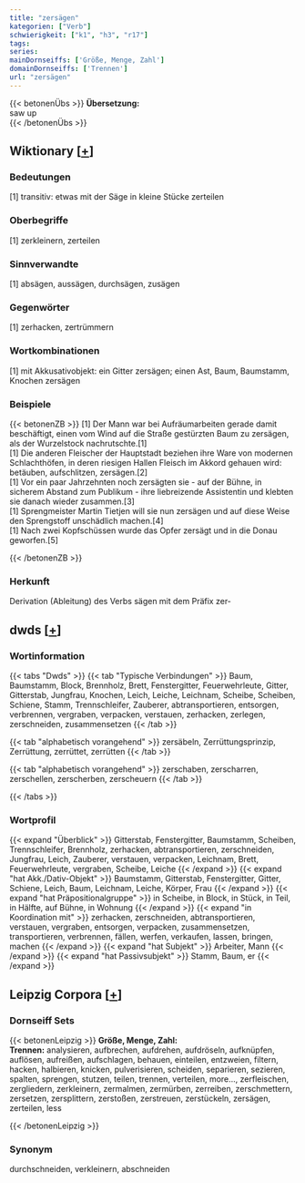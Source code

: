 ```yaml
---
title: "zersägen"
kategorien: ["Verb"]
schwierigkeit: ["k1", "h3", "r17"]
tags:
series:
mainDornseiffs: ['Größe, Menge, Zahl']
domainDornseiffs: ['Trennen']
url: "zersägen"
---
```


{{< betonenÜbs >}}
**Übersetzung:**  
saw up  
{{< /betonenÜbs >}}

## Wiktionary [[+](https://de.wiktionary.org/wiki/zersägen)]

### Bedeutungen
[1] transitiv: etwas mit der Säge in kleine Stücke zerteilen  

### Oberbegriffe
[1] zerkleinern, zerteilen  

### Sinnverwandte
[1] absägen, aussägen, durchsägen, zusägen  

### Gegenwörter
[1] zerhacken, zertrümmern  

### Wortkombinationen
[1] mit Akkusativobjekt: ein Gitter zersägen; einen Ast, Baum, Baumstamm, Knochen  zersägen  

### Beispiele
{{< betonenZB >}}
[1] Der Mann war bei Aufräumarbeiten gerade damit beschäftigt, einen vom Wind auf die Straße gestürzten Baum zu zersägen, als der Wurzelstock nachrutschte.[1]  
[1] Die anderen Fleischer der Hauptstadt beziehen ihre Ware von modernen Schlachthöfen, in deren riesigen Hallen Fleisch im Akkord gehauen wird: betäuben, aufschlitzen, zersägen.[2]  
[1] Vor ein paar Jahrzehnten noch zersägten sie - auf der Bühne, in sicherem Abstand zum Publikum - ihre liebreizende Assistentin und klebten sie danach wieder zusammen.[3]  
[1] Sprengmeister Martin Tietjen will sie nun zersägen und auf diese Weise den Sprengstoff unschädlich machen.[4]  
[1] Nach zwei Kopfschüssen wurde das Opfer zersägt und in die Donau geworfen.[5]  

{{< /betonenZB >}}
### Herkunft
Derivation (Ableitung) des Verbs sägen mit dem Präfix zer-  



## dwds [[+](https://www.dwds.de/wb/zersägen)]

### Wortinformation
{{< tabs "Dwds" >}}
{{< tab "Typische Verbindungen" >}}
Baum, Baumstamm, Block, Brennholz, Brett, Fenstergitter, Feuerwehrleute, Gitter, Gitterstab, Jungfrau, Knochen, Leich, Leiche, Leichnam, Scheibe, Scheiben, Schiene, Stamm, Trennschleifer, Zauberer, abtransportieren, entsorgen, verbrennen, vergraben, verpacken, verstauen, zerhacken, zerlegen, zerschneiden, zusammensetzen
{{< /tab >}}

{{< tab "alphabetisch vorangehend" >}}
zersäbeln, Zerrüttungsprinzip, Zerrüttung, zerrüttet, zerrütten
{{< /tab >}}

{{< tab "alphabetisch vorangehend" >}}
zerschaben, zerscharren, zerschellen, zerscherben, zerscheuern
{{< /tab >}}

{{< /tabs >}}

### Wortprofil
{{< expand "Überblick" >}} Gitterstab, Fenstergitter, Baumstamm, Scheiben, Trennschleifer, Brennholz, zerhacken, abtransportieren, zerschneiden, Jungfrau, Leich, Zauberer, verstauen, verpacken, Leichnam, Brett, Feuerwehrleute, vergraben, Scheibe, Leiche {{< /expand >}}
{{< expand "hat Akk./Dativ-Objekt" >}} Baumstamm, Gitterstab, Fenstergitter, Gitter, Schiene, Leich, Baum, Leichnam, Leiche, Körper, Frau {{< /expand >}}
{{< expand "hat Präpositionalgruppe" >}} in Scheibe, in Block, in Stück, in Teil, in Hälfte, auf Bühne, in Wohnung {{< /expand >}}
{{< expand "in Koordination mit" >}} zerhacken, zerschneiden, abtransportieren, verstauen, vergraben, entsorgen, verpacken, zusammensetzen, transportieren, verbrennen, fällen, werfen, verkaufen, lassen, bringen, machen {{< /expand >}}
{{< expand "hat Subjekt" >}} Arbeiter, Mann {{< /expand >}}
{{< expand "hat Passivsubjekt" >}} Stamm, Baum, er {{< /expand >}}

## Leipzig Corpora [[+](https://corpora.uni-leipzig.de/en/res?word=zersägen&corpusId=deu_newscrawl-public_2018)]

### Dornseiff Sets
{{< betonenLeipzig >}}
**Größe, Menge, Zahl:**  
**Trennen:** analysieren, aufbrechen, aufdrehen, aufdröseln, aufknüpfen, auflösen, aufreißen, aufschlagen, behauen, einteilen, entzweien, filtern, hacken, halbieren, knicken, pulverisieren, scheiden, separieren, sezieren, spalten, sprengen, stutzen, teilen, trennen, verteilen, more..., zerfleischen, zergliedern, zerkleinern, zermalmen, zermürben, zerreiben, zerschmettern, zersetzen, zersplittern, zerstoßen, zerstreuen, zerstückeln, zersägen, zerteilen, less  

{{< /betonenLeipzig >}}

### Synonym
durchschneiden, verkleinern, abschneiden

